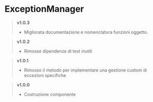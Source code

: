 # ExceptionManager

> **v1.0.3**
>	* Migliorata documentazione e nomenclatura funzioni oggetto.

> **v1.0.2**
>	* Rimosse dipendenze di test inutili

> **v1.0.1**
>	* Rimosso il metodo per implementare una gestione custom di eccezioni specifiche

> **v1.0.0**
>	* Costruzione componente